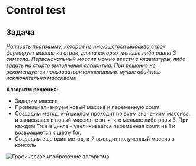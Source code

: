 # Control test

## Задача

*Написать программу, которая из имеющегося массива строк формирует массив из строк, длина которых меньше либо равна 3 символа. Первоначальный массив можно ввести с клавиатуры, либо задать на старте выполнения алгоритма. При решение не рекомендуется пользоваться коллекциями, лучше обойтись исключительно массивами*

**Алгоритм решения:**
* Зададим массив
* Проинициализируем новый массив и переменную count
* Создадим метод, к-й циклом проходит по всем значениям массива, и записывает в новый массив те зн-я, к-е меньше либо равы 3. При каждом True в цикле - увеличивается переменная count на 1 и возвращается к циклу for.
* Создадим еще один метод, к-й выводит полученный массив в консоль

![Графическое изображение алгоритма](Diagram.jpg)

